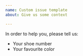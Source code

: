 ```yaml
---
name: Custom issue template
about: Give us some context

---
```


In order to help you, please tell us:

* Your shoe number
* Your favourite color
